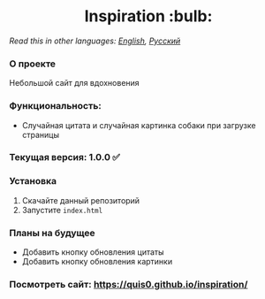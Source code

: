<h1 align="center">Inspiration :bulb: </h1>

*Read this in other languages: [English](README.md), [Русский](README.ru.md)*

### О проекте
Небольшой сайт для вдохновения

### Функциональность: 
* Случайная цитата и случайная картинка собаки при загрузке страницы

### Текущая версия: 1.0.0 :white_check_mark:

### Установка
1.  Скачайте данный репозиторий
2.  Запустите `index.html` 

### Планы на будущее
   * Добавить кнопку обновления цитаты
   * Добавить кнопку обновления картинки

### Посмотреть сайт: https://quis0.github.io/inspiration/

